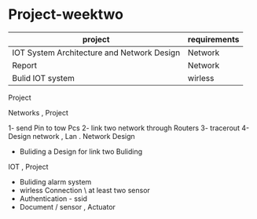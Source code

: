 # Project-weektwo



| project    | requirements   |
| ------------- | ------------- |
| IOT System Architecture and Network Design | Network  |
| Report | Network  |
| Bulid IOT system | wirless  |
Project

Networks , Project 

1- send Pin to tow Pcs 
2- link two network through Routers 
3- tracerout 
4- Design  network , Lan . 
Network Design 

-  Buliding a Design  for link two Buliding 

IOT   , Project 

- Buliding alarm system 
- wirless Connection \ at least two sensor 
- Authentication - ssid  
- Document / sensor , Actuator 
